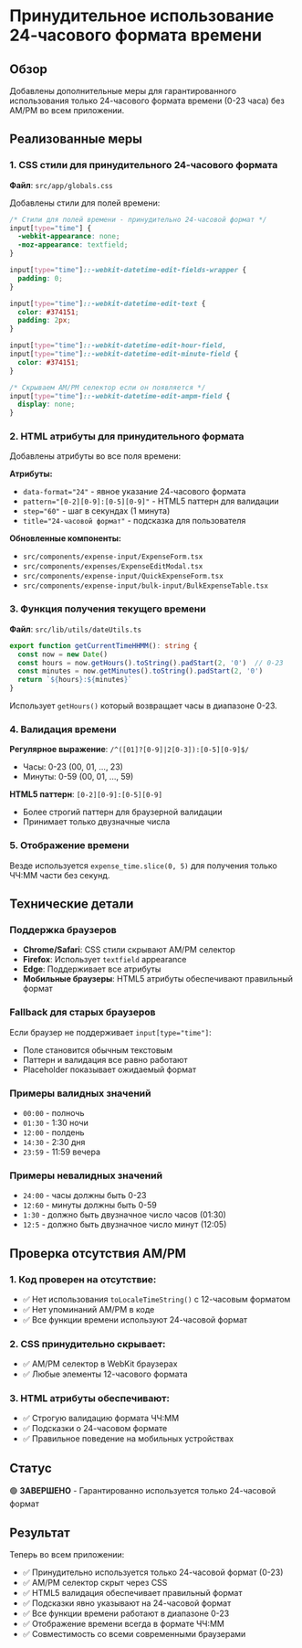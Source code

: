 # Принудительное использование 24-часового формата времени

## Обзор
Добавлены дополнительные меры для гарантированного использования только 24-часового формата времени (0-23 часа) без AM/PM во всем приложении.

## Реализованные меры

### 1. CSS стили для принудительного 24-часового формата
**Файл**: `src/app/globals.css`

Добавлены стили для полей времени:
```css
/* Стили для полей времени - принудительно 24-часовой формат */
input[type="time"] {
  -webkit-appearance: none;
  -moz-appearance: textfield;
}

input[type="time"]::-webkit-datetime-edit-fields-wrapper {
  padding: 0;
}

input[type="time"]::-webkit-datetime-edit-text {
  color: #374151;
  padding: 2px;
}

input[type="time"]::-webkit-datetime-edit-hour-field,
input[type="time"]::-webkit-datetime-edit-minute-field {
  color: #374151;
}

/* Скрываем AM/PM селектор если он появляется */
input[type="time"]::-webkit-datetime-edit-ampm-field {
  display: none;
}
```

### 2. HTML атрибуты для принудительного формата
Добавлены атрибуты во все поля времени:

**Атрибуты:**
- `data-format="24"` - явное указание 24-часового формата
- `pattern="[0-2][0-9]:[0-5][0-9]"` - HTML5 паттерн для валидации
- `step="60"` - шаг в секундах (1 минута)
- `title="24-часовой формат"` - подсказка для пользователя

**Обновленные компоненты:**
- `src/components/expense-input/ExpenseForm.tsx`
- `src/components/expenses/ExpenseEditModal.tsx`
- `src/components/expense-input/QuickExpenseForm.tsx`
- `src/components/expense-input/bulk-input/BulkExpenseTable.tsx`

### 3. Функция получения текущего времени
**Файл**: `src/lib/utils/dateUtils.ts`

```typescript
export function getCurrentTimeHHMM(): string {
  const now = new Date()
  const hours = now.getHours().toString().padStart(2, '0')  // 0-23
  const minutes = now.getMinutes().toString().padStart(2, '0')
  return `${hours}:${minutes}`
}
```

Использует `getHours()` который возвращает часы в диапазоне 0-23.

### 4. Валидация времени
**Регулярное выражение**: `/^([01]?[0-9]|2[0-3]):[0-5][0-9]$/`
- Часы: 0-23 (00, 01, ..., 23)
- Минуты: 0-59 (00, 01, ..., 59)

**HTML5 паттерн**: `[0-2][0-9]:[0-5][0-9]`
- Более строгий паттерн для браузерной валидации
- Принимает только двузначные числа

### 5. Отображение времени
Везде используется `expense_time.slice(0, 5)` для получения только ЧЧ:ММ части без секунд.

## Технические детали

### Поддержка браузеров
- **Chrome/Safari**: CSS стили скрывают AM/PM селектор
- **Firefox**: Использует `textfield` appearance
- **Edge**: Поддерживает все атрибуты
- **Мобильные браузеры**: HTML5 атрибуты обеспечивают правильный формат

### Fallback для старых браузеров
Если браузер не поддерживает `input[type="time"]`:
- Поле становится обычным текстовым
- Паттерн и валидация все равно работают
- Placeholder показывает ожидаемый формат

### Примеры валидных значений
- `00:00` - полночь
- `01:30` - 1:30 ночи
- `12:00` - полдень
- `14:30` - 2:30 дня
- `23:59` - 11:59 вечера

### Примеры невалидных значений
- `24:00` - часы должны быть 0-23
- `12:60` - минуты должны быть 0-59
- `1:30` - должно быть двузначное число часов (01:30)
- `12:5` - должно быть двузначное число минут (12:05)

## Проверка отсутствия AM/PM

### 1. Код проверен на отсутствие:
- ✅ Нет использования `toLocaleTimeString()` с 12-часовым форматом
- ✅ Нет упоминаний AM/PM в коде
- ✅ Все функции времени используют 24-часовой формат

### 2. CSS принудительно скрывает:
- ✅ AM/PM селектор в WebKit браузерах
- ✅ Любые элементы 12-часового формата

### 3. HTML атрибуты обеспечивают:
- ✅ Строгую валидацию формата ЧЧ:ММ
- ✅ Подсказки о 24-часовом формате
- ✅ Правильное поведение на мобильных устройствах

## Статус
🟢 **ЗАВЕРШЕНО** - Гарантированно используется только 24-часовой формат

## Результат
Теперь во всем приложении:
- ✅ Принудительно используется только 24-часовой формат (0-23)
- ✅ AM/PM селектор скрыт через CSS
- ✅ HTML5 валидация обеспечивает правильный формат
- ✅ Подсказки явно указывают на 24-часовой формат
- ✅ Все функции времени работают в диапазоне 0-23
- ✅ Отображение времени всегда в формате ЧЧ:ММ
- ✅ Совместимость со всеми современными браузерами